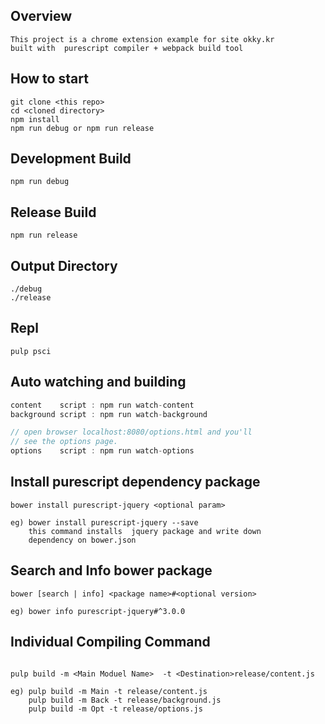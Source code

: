 ## Overview
```
This project is a chrome extension example for site okky.kr 
built with  purescript compiler + webpack build tool
```

## How to start
```
git clone <this repo>
cd <cloned directory> 
npm install
npm run debug or npm run release
```

## Development Build
```
npm run debug
```

## Release Build
```
npm run release
```

## Output Directory
```
./debug 
./release
```

## Repl
```
pulp psci
```

## Auto watching and building  
```javascript
content    script : npm run watch-content
background script : npm run watch-background

// open browser localhost:8080/options.html and you'll
// see the options page.
options    script : npm run watch-options
```

## Install purescript dependency package
```
bower install purescript-jquery <optional param>

eg) bower install purescript-jquery --save
    this command installs  jquery package and write down
    dependency on bower.json
```

## Search and Info bower package
```
bower [search | info] <package name>#<optional version>

eg) bower info purescript-jquery#^3.0.0
```

##  Individual Compiling Command
```

pulp build -m <Main Moduel Name>  -t <Destination>release/content.js

eg) pulp build -m Main -t release/content.js
    pulp build -m Back -t release/background.js
    pulp build -m Opt -t release/options.js
```